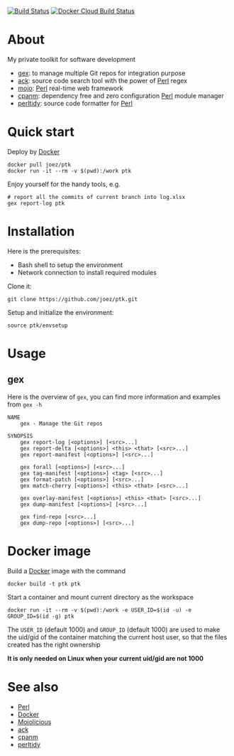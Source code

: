 [![Build Status](https://travis-ci.org/joez/ptk.svg?branch=master)](https://travis-ci.org/joez/ptk) [![Docker Cloud Build Status](https://img.shields.io/docker/cloud/build/joez/ptk)](https://hub.docker.com/r/joez/ptk/builds)

# About

My private toolkit for software development

* [gex](#gex): to manage multiple Git repos for integration purpose
* [ack][]: source code search tool with the power of [Perl][] regex
* [mojo][Mojolicious]: [Perl][] real-time web framework
* [cpanm][]: dependency free and zero configuration [Perl][] module manager
* [perltidy][]: source code formatter for [Perl][] 

# Quick start

Deploy by [Docker][]

    docker pull joez/ptk
    docker run -it --rm -v $(pwd):/work ptk

Enjoy yourself for the handy tools, e.g.

    # report all the commits of current branch into log.xlsx
    gex report-log ptk

# Installation

Here is the prerequisites:

 * Bash shell to setup the environment
 * Network connection to install required modules

Clone it:

    git clone https://github.com/joez/ptk.git

Setup and initialize the environment:

    source ptk/envsetup

# Usage

## gex

Here is the overview of `gex`, you can find more information and examples from `gex -h`

    NAME
        gex - Manage the Git repos

    SYNOPSIS
        gex report-log [<options>] [<src>...]
        gex report-delta [<options>] <this> <that> [<src>...]
        gex report-manifest [<options>] [<src>...]

        gex forall [<options>] [<src>...]
        gex tag-manifest [<options>] <tag> [<src>...]
        gex format-patch [<options>] [<src>...]
        gex match-cherry [<options>] <this> <that> [<src>...]

        gex overlay-manifest [<options>] <this> <that> [<src>...]
        gex dump-manifest [<options>] [<src>...]

        gex find-repo [<src>...]
        gex dump-repo [<options>] [<src>...]

# Docker image

Build a [Docker][] image with the command

    docker build -t ptk ptk

Start a container and mount current directory as the workspace

    docker run -it --rm -v $(pwd):/work -e USER_ID=$(id -u) -e GROUP_ID=$(id -g) ptk

The `USER_ID` (default 1000) and `GROUP_ID` (default 1000) are used to make the uid/gid of the container matching the current host user, so that the files created has the right ownership

**It is only needed on Linux when your current uid/gid are not 1000**

# See also

* [Perl][]
* [Docker][]
* [Mojolicious][]
* [ack][]
* [cpanm][]
* [perltidy][]

[Perl]: https://www.perl.org/
[Docker]: https://www.docker.com/
[Mojolicious]: https://mojolicious.org/
[ack]: https://beyondgrep.com/
[cpanm]: https://cpanmin.us/
[perltidy]: https://github.com/perltidy/perltidy